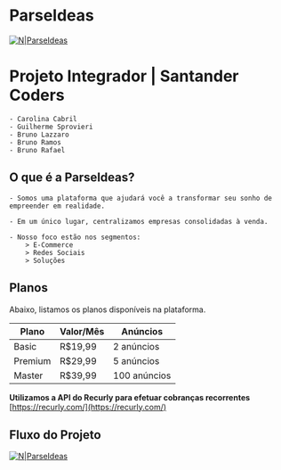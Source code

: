 # ParseIdeas

[![N|ParseIdeas](http://parseideas.herokuapp.com/images/img/ParseIdeias-logo(1).png)](public/images/img/ParseIdeias-logo(1).png)

# Projeto Integrador | **Santander Coders**
    - Carolina Cabril
    - Guilherme Sprovieri
    - Bruno Lazzaro
    - Bruno Ramos
    - Bruno Rafael

## O que é a ParseIdeas?
    - Somos uma plataforma que ajudará você a transformar seu sonho de empreender em realidade.
    
    - Em um único lugar, centralizamos empresas consolidadas à venda. 
    
    - Nosso foco estão nos segmentos:
        > E-Commerce
        > Redes Sociais
        > Soluções


## Planos

Abaixo, listamos os planos disponíveis na plataforma.

| Plano | Valor/Mês| Anúncios |
| ------ | ------ | ------ |
| Basic | R$19,99 | 2 anúncios |
| Premium | R$29,99 | 5 anúncios |
| Master | R$39,99 | 100 anúncios |

**Utilizamos a API do Recurly para efetuar cobranças recorrentes**
[https://recurly.com/](https://recurly.com/)

## Fluxo do Projeto
[![N|ParseIdeas](https://user-images.githubusercontent.com/36520333/85435987-ac455680-b55e-11ea-88e9-b80f4be16a65.png)](https://user-images.githubusercontent.com/36520333/85435987-ac455680-b55e-11ea-88e9-b80f4be16a65.png)

